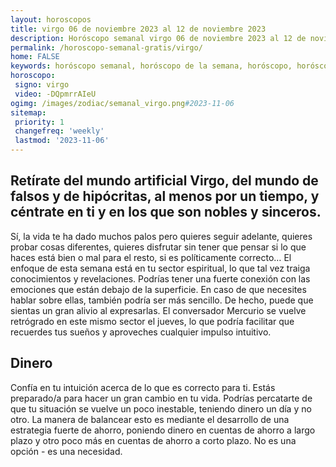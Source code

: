 ```yaml
---
layout: horoscopos
title: virgo 06 de noviembre 2023 al 12 de noviembre 2023 
description: Horóscopo semanal virgo 06 de noviembre 2023 al 12 de noviembre 2023. Retírate del mundo artificial Virgo, del mundo de falsos y de hipócritas, al menos por un tiempo, y céntrate en ti y en los que son nobles y sinceros. 
permalink: /horoscopo-semanal-gratis/virgo/
home: FALSE
keywords: horóscopo semanal, horóscopo de la semana, horóscopo, horóscopo gratis,horóscopos, horóscopo esperanza gracia, horoscopos virgo la semana, horóscopos gratis, Tarot, Astrologia, Zodíaco, virgo, horoscopo gratis, semanal
horoscopo:
 signo: virgo
 video: -DQpmrrAIeU
ogimg: /images/zodiac/semanal_virgo.png#2023-11-06
sitemap:
 priority: 1
 changefreq: 'weekly'
 lastmod: '2023-11-06'
---
```




## Retírate del mundo artificial Virgo, del mundo de falsos y de hipócritas, al menos por un tiempo, y céntrate en ti y en los que son nobles y sinceros. 

Sí, la vida te ha dado muchos palos pero quieres seguir adelante, quieres probar cosas diferentes, quieres disfrutar sin tener que pensar si lo que haces está bien o mal para el resto, si es políticamente correcto…
El enfoque de esta semana está en tu sector espiritual, lo que tal vez traiga conocimientos y revelaciones. Podrías tener una fuerte conexión con las emociones que están debajo de la superficie. En caso de que necesites hablar sobre ellas, también podría ser más sencillo. De hecho, puede que sientas un gran alivio al expresarlas. El conversador Mercurio se vuelve retrógrado en este mismo sector el jueves, lo que podría facilitar que recuerdes tus sueños y aproveches cualquier impulso intuitivo.

## Dinero

Confía en tu intuición acerca de lo que es correcto para ti. Estás preparado/a para hacer un gran cambio en tu vida. Podrías percatarte de que tu situación se vuelve un poco inestable, teniendo dinero un día y no otro. La manera de balancear esto es mediante el desarrollo de una estrategia fuerte de ahorro, poniendo dinero en cuentas de ahorro a largo plazo y otro poco más en cuentas de ahorro a corto plazo. No es una opción - es una necesidad.